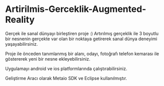 # Artirilmis-Gerceklik-Augmented-Reality
Gerçek ile sanal dünyayı birleştiren proje :)  Artırılmış gerçeklik ile 3 boyutlu bir nesnenin gerçekte var olan bir noktaya getirerek sanal dünya deneyimi yaşayabilirsiniz.

Proje ile önceden tanımlanmış bir alanı, odayı, fotoğrafı telefon kemarası ile göstererek yeni bir nesne ekleyebilirsiniz.

Uygulamayı android ve ios platformlarında çalıştırabilirsiniz.

Geliştirme Aracı olarak Metaio SDK ve Eclipse kullanılmıştır.


